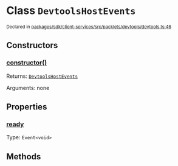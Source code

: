 # Class `DevtoolsHostEvents`
<sub>Declared in [packages/sdk/client-services/src/packlets/devtools/devtools.ts:46](https://github.com/dxos/protocols/blob/main/packages/sdk/client-services/src/packlets/devtools/devtools.ts#L46)</sub>




## Constructors
### [constructor()]()


Returns: <code>[DevtoolsHostEvents](/api/@dxos/client-services/classes/DevtoolsHostEvents)</code>

Arguments: none

## Properties
### [ready](https://github.com/dxos/protocols/blob/main/packages/sdk/client-services/src/packlets/devtools/devtools.ts#L47)
Type: <code>Event&lt;void&gt;</code>

## Methods
